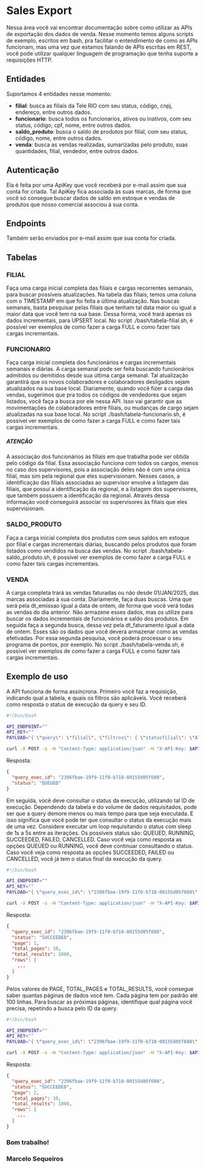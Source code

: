 # Sales Export

Nessa área você vai encontrar documentação sobre como utilizar as APIs de exportação dos dados de venda. Nesse momento temos alguns scripts de exemplo, escritos em bash, pra facilitar o entendimento de como as APIs funcionam, mas uma vez que estamos falando de APIs escritas em REST, você pode utilizar qualquer linguagem de programação que tenha suporte a requisições HTTP.

## Entidades

Suportamos 4 entidades nesse momento:
- **filial**: busca as filiais da Tele RIO com seu status, código, cnpj, endereço, entre outros dados.
- **funcionario**: busca todos os funcionarios, ativos ou inativos, com seu status, código, cpf, nome, entre outros dados.
- **saldo_produto**: busca o saldo de produtos por filial, com seu status, código, nome, entre outros dados.
- **venda**: busca as vendas realizadas, sumarizadas pelo produto, suas quantidades, filial, vendedor, entre outros dados.


## Autenticação
Ela é feita por uma ApiKey que você receberá por e-mail assim que sua conta for criada. Tal ApiKey fica associada às suas marcas, de forma que você só consegue buscar dados de saldo em estoque e vendas de produtos que nosso comercial associou à sua conta.

## Endpoints
Também serão enviados por e-mail assim que sua conta for criada.

## Tabelas
### FILIAL
Faça uma carga inicial completa das filiais e cargas recorrentes semanais, para buscar possíveis atualizações. Na tabela das filiais, temos uma coluna com o TIMESTAMP em que foi feita a última atualização. Nas buscas semanais, basta pesquisar pelas filiais que tenham tal data maior ou igual a maior data que você tem na sua base. Dessa forma, você trará apenas os dados incrementais, para UPSERT local. No script ./bash/tabela-filial.sh, é possível ver exemplos de como fazer a carga FULL e como fazer tais cargas incrementais.

### FUNCIONARIO
Faça carga inicial completa dos funcionários e cargas incrementais semanais e diárias. A carga semanal pode ser feita buscando funcionários admitidos ou demitidos desde sua última carga semanal. Tal atualização garantirá que os novos colaboradores e colaboradores desligados sejam atualizados na sua base local. Diariamente, quando você fizer a carga das vendas, sugerimos que pra todos os códigos de vendedores que sejam listados, você faça a busca por ele nessa API. Isso vai garantir que as movimentações de colaboradores entre filiais, ou mudanças de cargo sejam atualizadas na sua base local. No script ./bash/tabela-funcionario.sh, é possível ver exemplos de como fazer a carga FULL e como fazer tais cargas incrementais.

##### ***ATENÇÃO***
A associação dos funcionários às filiais em que trabalha pode ser obtida pelo código da filial. Essa associação funciona com todos os cargos, menos no caso dos supervisores, pois a associação deles não é com uma única filial, mas sim pela regional que eles supervisionam. Nesses casos, a identificação das filiais associadas ao supervisor envolve a listagem das filiais, que possui a identificação da regional, e a listagem dos supervisores, que também possuem a identificação da regional. Através dessa informação você conseguirá associar os supervisores às filiais que eles supervisionam.

### SALDO_PRODUTO
Faça a carga inicial completa dos produtos com seus saldos em estoque por filial e cargas incrementais diárias, buscando pelos produtos que foram listados como vendidos na busca das vendas. No script ./bash/tabela-saldo_produto.sh, é possível ver exemplos de como fazer a carga FULL e como fazer tais cargas incrementais.

### VENDA
A carga completa trará as vendas faturadas ou não desde 01/JAN/2025, das marcas associadas à sua conta. Diariamente, faça duas buscas. Uma que será pela dt_emissao igual a data de ontem, de forma que você verá todas as vendas do dia anterior. Não armazene esses dados, mas os utilize para buscar os dados incrementais de funcionários e saldo dos produtos. Em seguida faça a segunda busca, dessa vez pela dt_faturamento igual a data de ontem. Esses são os dados que você deverá armazenar como as vendas efetivadas. Por essa segunda pesquisa, você poderá processar o seu programa de pontos, por exemplo. No script ./bash/tabela-venda.sh, é possível ver exemplos de como fazer a carga FULL e como fazer tais cargas incrementais.


## Exemplo de uso
A API funciona de forma assíncrona. Primeiro você faz a requisição, indicando qual a tabela, e quais os filtros são aplicáveis. Você receberá como resposta o status de execução da query e seu ID. 

```bash
#!/bin/bash

API_ENDPOINT=""
API_KEY=""
PAYLOAD="{ \"query\": \"filial\", \"filtros\": { \"statusfilial\": \"ATIVA\" } }"

curl -X POST -s -H "Content-Type: application/json" -H "X-API-Key: $API_KEY" -d "$PAYLOAD" "$API_ENDPOINT"

```

Resposta:
```json
{
  "query_exec_id": "2396fbae-19f9-11f0-b718-00155d05f688",
  "status": "QUEUED"
}
```

Em seguida, você deve consultar o status da execução, utilizando tal ID de execução. Dependendo da tabela e do volume de dados requisitados, pode ser que a query demore menos ou mais tempo para que seja executada. E isso significa que você pode ter que consultar o status da execução mais de uma vez. Considere executar um loop requisitando o status com sleep de 1s a 5s entre as iterações. Os possíveis status são: QUEUED, RUNNING, SUCCEEDED, FAILED, CANCELLED. Caso você veja como resposta as opções QUEUED ou RUNNING, você deve continuar consultando o status. Caso você veja como resposta as opções SUCCEEDED, FAILED ou CANCELLED, você já tem o status final da execução da query. 

```bash
#!/bin/bash

API_ENDPOINT=""
API_KEY=""
PAYLOAD="{ \"query_exec_id\": \"2396fbae-19f9-11f0-b718-00155d05f688\" }"

curl -X POST -s -H "Content-Type: application/json" -H "X-API-Key: $API_KEY" -d "$PAYLOAD" "$API_ENDPOINT"
```

Resposta:
```json
{
  "query_exec_id": "2396fbae-19f9-11f0-b718-00155d05f688",
  "status": "SUCCEEDED",
  "page": 1,
  "total_pages": 10,
  "total_results": 1000,
  "rows": [
    ...
  ]
}
```

Pelos valores de PAGE, TOTAL_PAGES e TOTAL_RESULTS, você consegue saber quantas páginas de dados você tem. Cada página tem por padrão até 100 linhas. Para buscar as próximas páginas, identifique qual página você precisa, repetindo a busca pelo ID da query.

```bash
#!/bin/bash

API_ENDPOINT=""
API_KEY=""
PAYLOAD="{ \"query_exec_id\": \"2396fbae-19f9-11f0-b718-00155d05f688\", \"page\": 2 }"

curl -X POST -s -H "Content-Type: application/json" -H "X-API-Key: $API_KEY" -d "$PAYLOAD" "$API_ENDPOINT"
```

Resposta:
```json
{
  "query_exec_id": "2396fbae-19f9-11f0-b718-00155d05f688",
  "status": "SUCCEEDED",
  "page": 2,
  "total_pages": 10,
  "total_results": 1000,
  "rows": [
    ...
  ]
}
```






### Bom trabalho!
### Marcelo Sequeiros

